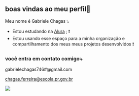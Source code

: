 ## boas vindas ao meu perfil🖤

Meu nome é Gabriele Chagas ⤵

- Estou estudando na [Alura](https://ww.alura.com.br) ; ❗
- Estou usando esse espaço para a minha organização e compartilhamento dos meus meus projetos desenvolvidos ❗


### você entra em contato comigo⤵️

gabrielechagas746#@gmail.com

chagas.ferreira@escola.pr.gov.br

![](https://media1.tenor.com/m/JbnLKar05tAAAAAC/anime-girl-light-blue-hair-anime.gif)
